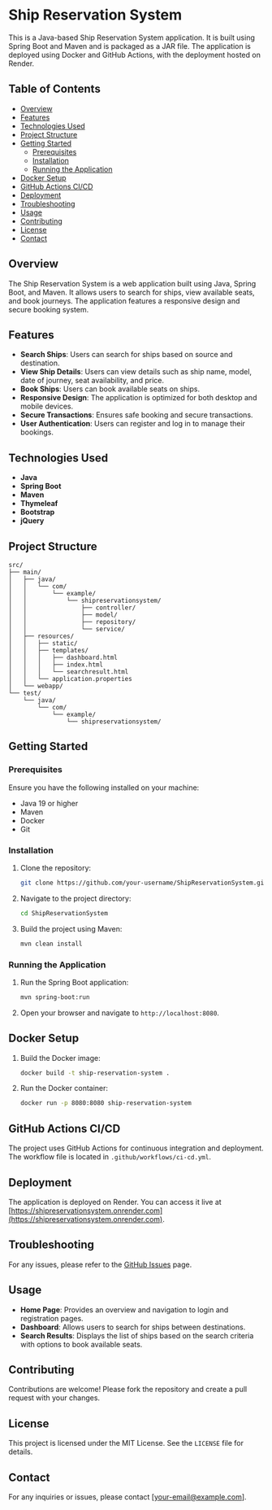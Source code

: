 # Ship Reservation System

This is a Java-based Ship Reservation System application. It is built using Spring Boot and Maven and is packaged as a JAR file. The application is deployed using Docker and GitHub Actions, with the deployment hosted on Render.

## Table of Contents
- [Overview](#overview)
- [Features](#features)
- [Technologies Used](#technologies-used)
- [Project Structure](#project-structure)
- [Getting Started](#getting-started)
  - [Prerequisites](#prerequisites)
  - [Installation](#installation)
  - [Running the Application](#running-the-application)
- [Docker Setup](#docker-setup)
- [GitHub Actions CI/CD](#github-actions-cicd)
- [Deployment](#deployment)
- [Troubleshooting](#troubleshooting)
- [Usage](#usage)
- [Contributing](#contributing)
- [License](#license)
- [Contact](#contact)

## Overview
The Ship Reservation System is a web application built using Java, Spring Boot, and Maven. It allows users to search for ships, view available seats, and book journeys. The application features a responsive design and secure booking system.

## Features
- **Search Ships**: Users can search for ships based on source and destination.
- **View Ship Details**: Users can view details such as ship name, model, date of journey, seat availability, and price.
- **Book Ships**: Users can book available seats on ships.
- **Responsive Design**: The application is optimized for both desktop and mobile devices.
- **Secure Transactions**: Ensures safe booking and secure transactions.
- **User Authentication**: Users can register and log in to manage their bookings.

## Technologies Used
- **Java**
- **Spring Boot**
- **Maven**
- **Thymeleaf**
- **Bootstrap**
- **jQuery**

## Project Structure
```
src/
├── main/
│   ├── java/
│   │   └── com/
│   │       └── example/
│   │           └── shipreservationsystem/
│   │               ├── controller/
│   │               ├── model/
│   │               ├── repository/
│   │               └── service/
│   ├── resources/
│   │   ├── static/
│   │   ├── templates/
│   │   │   ├── dashboard.html
│   │   │   ├── index.html
│   │   │   └── searchresult.html
│   │   └── application.properties
│   └── webapp/
└── test/
    └── java/
        └── com/
            └── example/
                └── shipreservationsystem/
```

## Getting Started

### Prerequisites
Ensure you have the following installed on your machine:
- Java 19 or higher
- Maven
- Docker
- Git

### Installation
1. Clone the repository:
   ```sh
   git clone https://github.com/your-username/ShipReservationSystem.git
   ```
2. Navigate to the project directory:
   ```sh
   cd ShipReservationSystem
   ```
3. Build the project using Maven:
   ```sh
   mvn clean install
   ```

### Running the Application
1. Run the Spring Boot application:
   ```sh
   mvn spring-boot:run
   ```
2. Open your browser and navigate to `http://localhost:8080`.

## Docker Setup
1. Build the Docker image:
   ```sh
   docker build -t ship-reservation-system .
   ```
2. Run the Docker container:
   ```sh
   docker run -p 8080:8080 ship-reservation-system
   ```

## GitHub Actions CI/CD
The project uses GitHub Actions for continuous integration and deployment. The workflow file is located in `.github/workflows/ci-cd.yml`.

## Deployment
The application is deployed on Render. You can access it live at [https://shipreservationsystem.onrender.com](https://shipreservationsystem.onrender.com).

## Troubleshooting
For any issues, please refer to the [GitHub Issues](https://github.com/your-username/ShipReservationSystem/issues) page.

## Usage
- **Home Page**: Provides an overview and navigation to login and registration pages.
- **Dashboard**: Allows users to search for ships between destinations.
- **Search Results**: Displays the list of ships based on the search criteria with options to book available seats.

## Contributing
Contributions are welcome! Please fork the repository and create a pull request with your changes.

## License
This project is licensed under the MIT License. See the `LICENSE` file for details.

## Contact
For any inquiries or issues, please contact [your-email@example.com].
